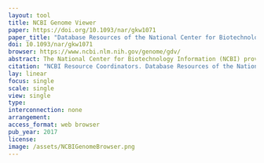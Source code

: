 ```yaml
---
layout: tool 
title: NCBI Genome Viewer
paper: https://doi.org/10.1093/nar/gkw1071
paper_title: "Database Resources of the National Center for Biotechnology Information"
doi: 10.1093/nar/gkw1071
browser: https://www.ncbi.nlm.nih.gov/genome/gdv/
abstract: The National Center for Biotechnology Information (NCBI) provides a large suite of online resources for biological information and data, including the GenBank® nucleic acid sequence database and the PubMed database of citations and abstracts for published life science journals. The Entrez system provides search and retrieval operations for most of these data from 37 distinct databases. The E-utilities serve as the programming interface for the Entrez system. Augmenting many of the Web applications are custom implementations of the BLAST program optimized to search specialized data sets. New resources released in the past year include iCn3D, MutaBind, and the Antimicrobial Resistance Gene Reference Database; and resources that were updated in the past year include My Bibliography, SciENcv, the Pathogen Detection Project, Assembly, Genome, the Genome Data Viewer, BLAST and PubChem. All of these resources can be accessed through the NCBI home page at www.ncbi.nlm.nih.gov.
citation: "NCBI Resource Coordinators. Database Resources of the National Center for Biotechnology Information. Nucleic Acids Res. 2017;45: D12–D17."
lay: linear
focus: single
scale: single
view: single
type: 
interconnection: none
arrangement: 
access_format: web browser
pub_year: 2017
license: 
image: /assets/NCBIGenomeBrowser.png
---
```

